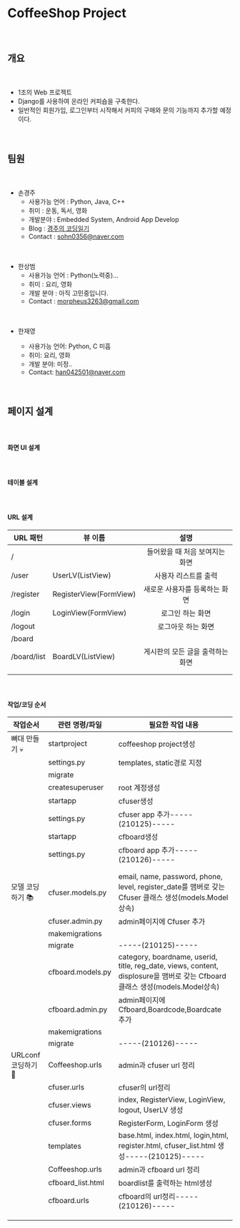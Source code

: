 # CoffeeShop Project

　

## 개요

　

* 1조의 Web 프로젝트
* Django를 사용하여 온라인 커피숍을 구축한다.
* 일반적인 회원가입, 로그인부터 시작해서 커피의 구매와 문의 기능까지 추가할 예정이다.

　

## 팀원

　

* 손경주
  * 사용가능 언어 : Python, Java, C++
  * 취미 : 운동, 독서, 영화
  * 개발분야 : Embedded System, Android App Develop
  * Blog : [경주의 코딩일기](https://sohn0356-git.github.io)
  * Contact : sohn0356@naver.com

　

* 한상범
  * 사용가능 언어 : Python(노력중)...
  * 취미 : 요리, 영화
  * 개발 분야 : 아직 고민중입니다.
  * Contact : morpheus3263@gmail.com
  

　


* 한재영

  * 사용가능 언어: Python, C 미흡
  * 취미: 요리, 영화
  * 개발 분야: 미정..
  * Contact: han042501@naver.com

　

## 페이지 설계

　

#### 화면 UI 설계

　

#### 테이블 설계

　

#### URL 설계

| URL 패턴    | 뷰 이름                |               설명               |
| ----------- | ---------------------- | :------------------------------: |
| /           |                        |  들어왔을 때 처음 보여지는 화면  |
| /user       | UserLV(ListView)       |       사용자 리스트를 출력       |
| /register   | RegisterView(FormView) |  새로운 사용자를 등록하는 화면   |
| /login      | LoginView(FormView)    |         로그인 하는 화면         |
| /logout     |                        |        로그아웃 하는 화면        |
| /board      |                        |                                  |
| /board/list | BoardLV(ListView)      | 게시판의 모든 글을 출력하는 화면 |
|             |                        |                                  |
|             |                        |                                  |

　

#### 작업/코딩 순서

| 작업순서          | 관련 명령/파일    | 필요한 작업 내용                                             |
| ----------------- | ----------------- | ------------------------------------------------------------ |
| 뼈대 만들기 💀     | startproject      | coffeeshop project생성                                       |
|                   | settings.py       | templates, static경로 지정                                   |
|                   | migrate           |                                                              |
|                   | createsuperuser   | root 계정생성                                                |
|                   | startapp          | cfuser생성                                                   |
|                   | settings.py       | cfuser app 추가-----(210125)-----                            |
|                   | startapp          | cfboard생성                                                  |
|                   | settings.py       | cfboard app 추가-----(210126)-----                           |
|                   |                   |                                                              |
|                   |                   |                                                              |
| 모델 코딩하기 📚   | cfuser.models.py  | email, name, password, phone, level, register_date를 맴버로 갖는 Cfuser 클래스 생성(models.Model상속) |
|                   | cfuser.admin.py   | admin페이지에 Cfuser 추가                                    |
|                   | makemigrations    |                                                              |
|                   | migrate           | -----(210125)-----                                           |
|                   | cfboard.models.py | category, boardname, userid, title, reg_date, views, content, displosure을 맴버로 갖는 Cfboard 클래스 생성(models.Model상속) |
|                   | cfboard.admin.py  | admin페이지에 Cfboard,Boardcode,Boardcate 추가               |
|                   | makemigrations    |                                                              |
|                   | migrate           | -----(210126)-----                                           |
| URLconf 코딩하기🔧 | Coffeeshop.urls   | admin과 cfuser url 정리                                      |
|                   | cfuser.urls       | cfuser의 url정리                                             |
|                   | cfuser.views      | index, RegisterView, LoginView, logout, UserLV 생성          |
|                   | cfuser.forms      | RegisterForm, LoginForm 생성                                 |
|                   | templates         | base.html, index.html, login,html, register.html, cfuser_list.html 생성-----(210125)----- |
|                   | Coffeeshop.urls   | admin과 cfboard url 정리                                     |
|                   | cfboard_list.html | boardlist를 출력하는 html생성                                |
|                   | cfboard.urls      | cfboard의 url정리-----(210126)-----                          |
|                   |                   |                                                              |
|                   |                   |                                                              |
|                   |                   |                                                              |

